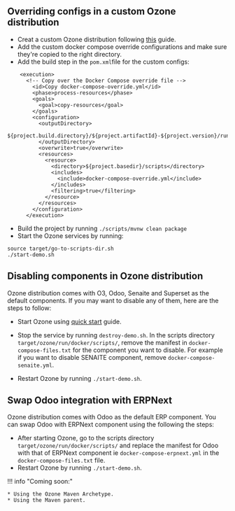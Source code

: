 ## Overriding configs in a custom Ozone distribution

- Creat a custom Ozone distribution following [this](https://docs.ozone-his.com/create-distro/) guide.
- Add the custom docker compose override configurations and make sure they're copied to the right directory.
- Add the build step in the `pom.xml`file for the custom configs:

```
    <execution>
      <!-- Copy over the Docker Compose override file -->
        <id>Copy docker-compose-override.yml</id>
        <phase>process-resources</phase>
        <goals>
          <goal>copy-resources</goal>
        </goals>
        <configuration>
          <outputDirectory>
            ${project.build.directory}/${project.artifactId}-${project.version}/run/docker/
          </outputDirectory>
          <overwrite>true</overwrite>
          <resources>
            <resource>
              <directory>${project.basedir}/scripts</directory>
              <includes>
                <include>docker-compose-override.yml</include>
              </includes>
              <filtering>true</filtering>
            </resource>
          </resources>
        </configuration>
      </execution>
```

- Build the project by running `./scripts/mvnw clean package`
- Start the Ozone services by running: 
```
source target/go-to-scripts-dir.sh
./start-demo.sh
```

## Disabling components in Ozone distribution

Ozone distribution comes with O3, Odoo, Senaite and Superset as the default components. If you may want to disable any of them, here are the steps to follow:

 - Start Ozone using [quick start](https://docs.ozone-his.com/) guide.

 - Stop the service by running `destroy-demo.sh`. In the scripts directory `target/ozone/run/docker/scripts/`, remove the manifest in `docker-compose-files.txt` for the component you want to disable. For example if you want to disable SENAITE component, remove `docker-compose-senaite.yml`.
 - Restart Ozone by running `./start-demo.sh`.

## Swap Odoo integration with ERPNext

 Ozone distribution comes with Odoo as the default ERP component. You can swap Odoo with ERPNext component using the following the steps:

  - After starting Ozone, go to the scripts directory `target/ozone/run/docker/scripts/` and replace the manifest for Odoo with that of ERPNext component ie `docker-compose-erpnext.yml` in the `docker-compose-files.txt` file.
  - Restart Ozone by running `./start-demo.sh`.

!!! info "Coming soon:"

    * Using the Ozone Maven Archetype.
    * Using the Maven parent.
